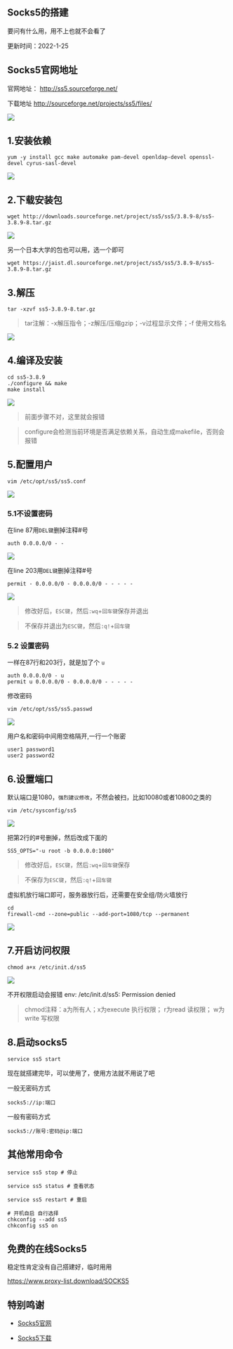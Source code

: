 ## Socks5的搭建


要问有什么用，用不上也就不会看了

更新时间：2022-1-25


## Socks5官网地址

官网地址：
http://ss5.sourceforge.net/

下载地址
http://sourceforge.net/projects/ss5/files/


![](https://ghproxy.com/https://raw.githubusercontent.com/Yiov/notes/main/socks5/pic/ss5.png)




## 1.安装依赖

    yum -y install gcc make automake pam-devel openldap-devel openssl-devel cyrus-sasl-devel


![](https://ghproxy.com/https://raw.githubusercontent.com/Yiov/notes/main/socks5/pic/ss5-1.png)




## 2.下载安装包

    wget http://downloads.sourceforge.net/project/ss5/ss5/3.8.9-8/ss5-3.8.9-8.tar.gz

![](https://ghproxy.com/https://raw.githubusercontent.com/Yiov/notes/main/socks5/pic/ss5-2.png)



另一个日本大学的包也可以用，选一个即可

    wget https://jaist.dl.sourceforge.net/project/ss5/ss5/3.8.9-8/ss5-3.8.9-8.tar.gz




## 3.解压

    tar -xzvf ss5-3.8.9-8.tar.gz

> tar注解：-x解压指令；-z解压/压缩gzip；-v过程显示文件；-f 使用文档名

![](https://ghproxy.com/https://raw.githubusercontent.com/Yiov/notes/main/socks5/pic/ss5-3.png)






## 4.编译及安装

    cd ss5-3.8.9
    ./configure && make
    make install

![](https://ghproxy.com/https://raw.githubusercontent.com/Yiov/notes/main/socks5/pic/ss5-4.png)


> 前面步骤不对，这里就会报错

> configure会检测当前环境是否满足依赖关系，自动生成makefile，否则会报错







## 5.配置用户

    vim /etc/opt/ss5/ss5.conf

![](https://ghproxy.com/https://raw.githubusercontent.com/Yiov/notes/main/socks5/pic/ss5-5.png)


### 5.1不设置密码

在line 87用`DEL键`删掉注释#号

    auth 0.0.0.0/0 - -

![](https://ghproxy.com/https://raw.githubusercontent.com/Yiov/notes/main/socks5/pic/ss5-6.png)


在line 203用`DEL键`删掉注释#号

    permit - 0.0.0.0/0 - 0.0.0.0/0 - - - - -


![](https://ghproxy.com/https://raw.githubusercontent.com/Yiov/notes/main/socks5/pic/ss5-7.png)


> 修改好后，`ESC键`，然后`:wq`+`回车键`保存并退出

> 不保存并退出为`ESC键`，然后`:q!`+`回车键`





### 5.2 设置密码

一样在87行和203行，就是加了个 `u`

    auth 0.0.0.0/0 - u
    permit u 0.0.0.0/0 - 0.0.0.0/0 - - - - -


修改密码

    vim /etc/opt/ss5/ss5.passwd

![](https://ghproxy.com/https://raw.githubusercontent.com/Yiov/notes/main/socks5/pic/ss5-8.png)


用户名和密码中间用空格隔开,一行一个账密

    user1 password1
    user2 password2


## 6.设置端口

默认端口是1080，`强烈建议修改`，不然会被扫，比如10080或者10800之类的

    vim /etc/sysconfig/ss5

![](https://ghproxy.com/https://raw.githubusercontent.com/Yiov/notes/main/socks5/pic/ss5-9.png)



把第2行的#号删掉，然后改成下面的

    SS5_OPTS="-u root -b 0.0.0.0:1080"

> 修改好后，`ESC键`，然后`:wq`+`回车键`保存

> 不保存为`ESC键`，然后`:q!`+`回车键`


虚拟机放行端口即可，服务器放行后，还需要在安全组/防火墙放行

    cd
    firewall-cmd --zone=public --add-port=1080/tcp --permanent


![](https://ghproxy.com/https://raw.githubusercontent.com/Yiov/notes/main/socks5/pic/ss5-10.png)





## 7.开启访问权限

    chmod a+x /etc/init.d/ss5

![](https://ghproxy.com/https://raw.githubusercontent.com/Yiov/notes/main/socks5/pic/ss5-11.png)


不开权限启动会报错
env: /etc/init.d/ss5: Permission denied


> chmod注释：a为所有人；x为execute 执行权限；
> r为read 读权限；
> w为write 写权限




## 8.启动socks5

    service ss5 start

现在就搭建完毕，可以使用了，使用方法就不用说了吧

一般无密码方式

    socks5://ip:端口

一般有密码方式

    socks5://账号:密码@ip:端口



## 其他常用命令

```
service ss5 stop # 停止

service ss5 status # 查看状态

service ss5 restart # 重启

# 开机自启 自行选择
chkconfig --add ss5
chkconfig ss5 on

```


## 免费的在线Socks5

稳定性肯定没有自己搭建好，临时用用

https://www.proxy-list.download/SOCKS5



## 特别鸣谢


* [Socks5官网](http://ss5.sourceforge.net/)

* [Socks5下载](http://sourceforge.net/projects/ss5/files/)


